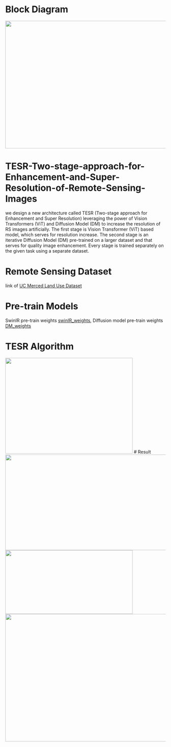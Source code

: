 # Block Diagram
<img src="https://github.com/AnasHXH/TESR-Two-stage-approach-for-Enhancement-and-Super-Resolution-of-Remote-Sensing-Images/blob/main/fig_1.png" width="600" height="400"/>

# TESR-Two-stage-approach-for-Enhancement-and-Super-Resolution-of-Remote-Sensing-Images
we design a new architecture called TESR (Two-stage approach for Enhancement and Super Resolution) leveraging the power of Vision Transformers (ViT) and Diffusion Model (DM) to increase the resolution of RS images artificially. The first stage is Vision Transformer (ViT) based model, which serves for resolution increase. The second stage is an iterative Diffusion Model (DM) pre-trained on a larger dataset and that serves for quality image enhancement. Every stage is trained separately on the given task using a separate dataset. 
# Remote Sensing Dataset
link of [UC Merced Land Use Dataset](http://weegee.vision.ucmerced.edu/datasets/landuse.html)
# Pre-train Models
SwinIR pre-train weights [swinIR_weights](https://github.com/JingyunLiang/SwinIR), 
Diffusion model pre-train weights [DM_weights](https://github.com/Janspiry/Image-Super-Resolution-via-Iterative-Refinement)
# TESR Algorithm
<img src="https://github.com/AnasHXH/TESR-Two-stage-approach-for-Enhancement-and-Super-Resolution-of-Remote-Sensing-Images/blob/main/Algorithm.png" width="400" height="300"/>
# Result
<img src="https://github.com/AnasHXH/TESR-Two-stage-approach-for-Enhancement-and-Super-Resolution-of-Remote-Sensing-Images/blob/main/Res_1_1_1.png" width="700" height="300"/>
<img src="https://github.com/AnasHXH/TESR-Two-stage-approach-for-Enhancement-and-Super-Resolution-of-Remote-Sensing-Images/blob/main/Table_res_3.3.png" width="400" height="200"/>
<img src="https://github.com/AnasHXH/TESR-Two-stage-approach-for-Enhancement-and-Super-Resolution-of-Remote-Sensing-Images/blob/main/res_2.png" width="600" height="400"/>
